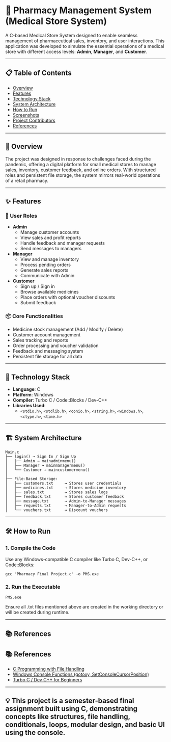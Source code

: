 # 💊 Pharmacy Management System (Medical Store System)

A C-based Medical Store System designed to enable seamless management of pharmaceutical sales, inventory, and user interactions. This application was developed to simulate the essential operations of a medical store with different access levels: **Admin**, **Manager**, and **Customer**.

---

## 📋 Table of Contents

- [Overview](#overview)
- [Features](#features)
- [Technology Stack](#technology-stack)
- [System Architecture](#system-architecture)
- [How to Run](#how-to-run)
- [Screenshots](#screenshots)
- [Project Contributors](#project-contributors)
- [References](#references)

---

## 📖 Overview

The project was designed in response to challenges faced during the pandemic, offering a digital platform for small medical stores to manage sales, inventory, customer feedback, and online orders. With structured roles and persistent file storage, the system mirrors real-world operations of a retail pharmacy.

---

## ✨ Features

### 👤 User Roles
- **Admin**
  - Manage customer accounts
  - View sales and profit reports
  - Handle feedback and manager requests
  - Send messages to managers
- **Manager**
  - View and manage inventory
  - Process pending orders
  - Generate sales reports
  - Communicate with Admin
- **Customer**
  - Sign up / Sign in
  - Browse available medicines
  - Place orders with optional voucher discounts
  - Submit feedback

### 📦 Core Functionalities
- Medicine stock management (Add / Modify / Delete)
- Customer account management
- Sales tracking and reports
- Order processing and voucher validation
- Feedback and messaging system
- Persistent file storage for all data

---

## 🧰 Technology Stack

- **Language**: C
- **Platform**: Windows
- **Compiler**: Turbo C / Code::Blocks / Dev-C++
- **Libraries Used**:
  - `<stdio.h>`, `<stdlib.h>`, `<conio.h>`, `<string.h>`, `<windows.h>`, `<ctype.h>`, `<time.h>`

---

## 🏗 System Architecture

```text
Main.c
├── login() → Sign In / Sign Up
│   ├── Admin → mainadminmenu()
│   ├── Manager → mainmanagermenu()
│   └── Customer → maincustomermenu()
│
├── File-Based Storage:
│   ├── customers.txt     → Stores user credentials
│   ├── medicines.txt     → Stores medicine inventory
│   ├── sales.txt         → Stores sales logs
│   ├── feedback.txt      → Stores customer feedback
│   ├── message.txt       → Admin-to-Manager messages
│   ├── requests.txt      → Manager-to-Admin requests
│   └── vouchers.txt      → Discount vouchers
```
---

## 🛠 How to Run

### 1. Compile the Code

Use any Windows-compatible C compiler like Turbo C, Dev-C++, or Code::Blocks:
```text
gcc "Pharmacy Final Project.c" -o PMS.exe
```
### 2. Run the Executable
```text
PMS.exe
```
Ensure all .txt files mentioned above are created in the working directory or will be created during runtime.

---

## 📚 References

## 📚 References

- [C Programming with File Handling](https://www.geeksforgeeks.org/basics-file-handling-c/)
- [Windows Console Functions (gotoxy, SetConsoleCursorPosition)](https://learn.microsoft.com/en-us/windows/console/setconsolecursorposition)
- [Turbo C / Dev C++ for Beginners](https://www.tutorialspoint.com/cprogramming/index.htm)

---

## 💡 This project is a semester-based final assignment built using C, demonstrating concepts like structures, file handling, conditionals, loops, modular design, and basic UI using the console.
